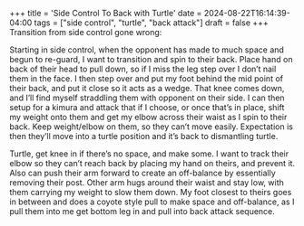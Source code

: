 +++
title = 'Side Control To Back with Turtle'
date = 2024-08-22T16:14:39-04:00
tags = ["side control", "turtle", "back attack"]
draft = false
+++
Transition from side control gone wrong:

Starting in side control, when the opponent has made to much space and begun to re-guard, I want to transition and spin to their back. Place hand on back of their head to pull down, so if I miss the leg step over I don’t nail them in the face. I then step over and put my foot behind the mid point of their back, and put it close so it acts as a wedge. That knee comes down, and I’ll find myself straddling them with opponent on their side. I can then setup for a kimura and attack that if I choose, or once that’s in place, shift my weight onto them and get my elbow across their waist as I spin to their back. Keep weight/elbow on them, so they can’t move easily. Expectation is then they’ll move into a turtle position and it’s back to dismantling turtle.

Turtle, get knee in if there’s no space, and make some. I want to track their elbow so they can’t reach back by placing my hand on theirs, and prevent it. Also can push their arm forward to create an off-balance by essentially removing their post. Other arm hugs around their waist and stay low, with them carrying my weight to slow them down. My foot closest to theirs goes in between and does a coyote style pull to make space and off-balance, as I pull them into me get bottom leg in and pull into back attack sequence.
